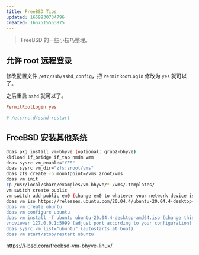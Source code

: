 ```yaml
---
title: FreeBSD Tips
updated: 1659930734796
created: 1657515553875
---
```


> FreeBSD 的一些小技巧整理。

## 允许 root 远程登录

修改配置文件 `/etc/ssh/sshd_config`，把 `PermitRootLogin` 修改为 `yes` 就可以了。

之后重启 `sshd` 就可以了。

```ini
PermitRootLogin yes
```

```sh
# /etc/rc.d/sshd restart
```

## FreeBSD 安装其他系统

```sh
doas pkg install vm-bhyve (optional: grub2-bhyve)
kldload if_bridge if_tap nmdm vmm
doas sysrc vm_enable="YES"
doas sysrc vm_dir="zfs:zroot/vms"
doas zfs create -o mountpoint=/vms zroot/vms
doas vm init
cp /usr/local/share/examples/vm-bhyve/* /vms/.templates/
vm switch create public
vm switch add public em0 (change em0 to whatever your network device is)
doas vm iso https://releases.ubuntu.com/20.04.4/ubuntu-20.04.4-desktop-amd64.iso (insert URL to your distro's image here)
doas vm create ubuntu
doas vm configure ubuntu
doas vm install -f ubuntu ubuntu-20.04.4-desktop-amd64.iso (change this to your image filename)
vncviewer 127.0.0.1:5999 (adjust port according to your configuration)
doas sysrc vm_list="ubuntu" (autostarts at boot)
doas vm start/stop/restart ubuntu
```

https://i-bsd.com/freebsd-vm-bhyve-linux/
